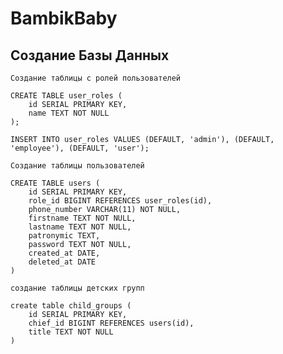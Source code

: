 # BambikBaby

## Создание Базы Данных

`Создание таблицы с ролей пользователей`

```postgresql
CREATE TABLE user_roles (
	id SERIAL PRIMARY KEY,
	name TEXT NOT NULL
);

INSERT INTO user_roles VALUES (DEFAULT, 'admin'), (DEFAULT, 'employee'), (DEFAULT, 'user');
```

`Создание таблицы пользователей`

```postgresql
CREATE TABLE users (
	id SERIAL PRIMARY KEY,
	role_id BIGINT REFERENCES user_roles(id),
	phone_number VARCHAR(11) NOT NULL,
	firstname TEXT NOT NULL,
	lastname TEXT NOT NULL,
	patronymic TEXT,
	password TEXT NOT NULL,
	created_at DATE,
	deleted_at DATE
)
```
`создание таблицы детских групп`

```postgresql
create table child_groups (
	id SERIAL PRIMARY KEY,
	chief_id BIGINT REFERENCES users(id),
	title TEXT NOT NULL
)
```